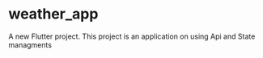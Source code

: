 # weather_app

A new Flutter project.
This project is an application on using Api and State managments
